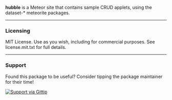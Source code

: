 **hubble** is a Meteor site that contains sample CRUD applets, using the dataset-* meteorite packages.

------------------------
### Licensing

MIT License. Use as you wish, including for commercial purposes.
See license.mit.txt for full details.

------------------------
### Support
Found this package to be useful?  Consider tipping the package maintainer for their time!  

[![Support via Gittip](https://raw.github.com/gittip/www.gittip.com/master/www/assets/gittip.png)](https://www.gittip.com/awatson1978/)  
